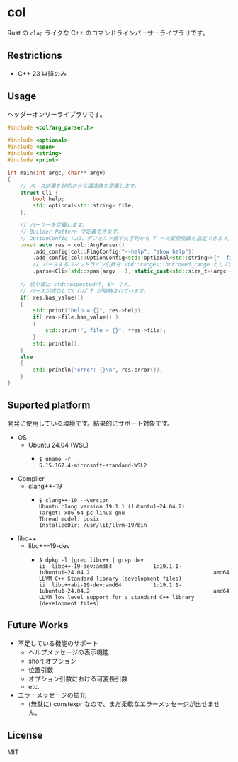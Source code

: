 # col

Rust の `clap` ライクな C++ のコマンドラインパーサーライブラリです。

## Restrictions
- C++ 23 以降のみ

## Usage

ヘッダーオンリーライブラリです。

```cpp
#include <col/arg_parser.h>

#include <optional>
#include <span>
#include <string>
#include <print>

int main(int argc, char** argv)
{
    // パース結果を対応させる構造体を定義します。
    struct Cli {
        bool help;
        std::optional<std::string> file;
    };

    // パーサーを定義します。
    // Builder Pattern で定義できます。
    // OptionConfig には、デフォルト値や文字列から T への変換関数も指定できます。
    const auto res = col::ArgParser()
        .add_config(col::FlagConfig{"--help", "show help"})
        .add_config(col::OptionConfig<std::optional<std::string>>{"--file", "FILE", "input file"})
        // パースするコマンドライン引数を std::ranges::borrowed_range として渡します。
        .parse<Cli>(std::span{argv + 1, static_cast<std::size_t>(argc - 1)});
    
    // 戻り値は std::expected<T, E> です。
    // パースが成功していれば T が格納されています。
    if( res.has_value())
    {
        std::print("help = {}", res->help);
        if( res->file.has_value() )
        {
            std::print(", file = {}", *res->file);
        }
        std::println();
    }
    else
    {
        std::println("error: {}\n", res.error());
    }
}

```

## Suported platform

開発に使用している環境です。結果的にサポート対象です。

- OS
  - Ubuntu 24.04 (WSL)
    - ```
      $ uname -r
      5.15.167.4-microsoft-standard-WSL2
      ```
- Compiler
  - clang++-19
    - ```
      $ clang++-19 --version
      Ubuntu clang version 19.1.1 (1ubuntu1~24.04.2)
      Target: x86_64-pc-linux-gnu
      Thread model: posix
      InstalledDir: /usr/lib/llvm-19/bin
      ```
- libc++
  - libc++-19-dev
    - ```
      $ dpkg -l |grep libc++ | grep dev
      ii  libc++-19-dev:amd64             1:19.1.1-1ubuntu1~24.04.2                                       amd64        LLVM C++ Standard library (development files)
      ii  libc++abi-19-dev:amd64          1:19.1.1-1ubuntu1~24.04.2                                       amd64        LLVM low level support for a standard C++ library (development files)
      ```

## Future Works
- 不足している機能のサポート
  - ヘルプメッセージの表示機能
  - short オプション
  - 位置引数
  - オプション引数における可変長引数
  - etc.
- エラーメッセージの拡充
  - (無駄に) constexpr なので、まだ柔軟なエラーメッセージが出せません。


## License
MIT


